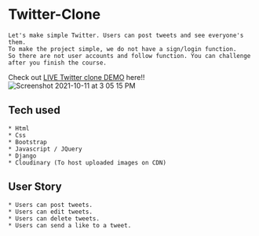 # Twitter-Clone
```
Let's make simple Twitter. Users can post tweets and see everyone's them.
To make the project simple, we do not have a sign/login function.
So there are not user accounts and follow function. You can challenge after you finish the course.
```
Check out [LIVE Twitter clone DEMO](https://twitterclone89.herokuapp.com/) here!!
![Screenshot 2021-10-11 at 3 05 15 PM](https://user-images.githubusercontent.com/100715740/161657836-fb6f2d32-3773-41e5-b5f4-31bd2bd0f85c.png)

## Tech used
```
* Html
* Css
* Bootstrap
* Javascript / JQuery
* Django
* Cloudinary (To host uploaded images on CDN)
```
## User Story
```
* Users can post tweets.
* Users can edit tweets.
* Users can delete tweets.
* Users can send a like to a tweet.
```
